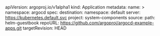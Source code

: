 apiVersion: argoproj.io/v1alpha1
kind: Application
metadata:
  name: <name>>
  namespace: argocd
spec:
  destination:
    namespace: default
    server: https://kubernetes.default.svc
  project: system-components
  source:
    path: helm-guestbook
    repoURL: https://github.com/argoproj/argocd-example-apps.git
    targetRevision: HEAD
